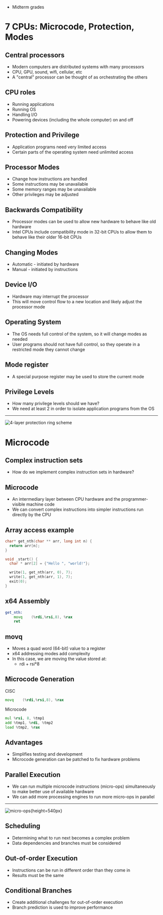 - Midterm grades

7 CPUs: Microcode, Protection, Modes
====================================

Central processors
------------------

- Modern computers are distributed systems with many processors
- CPU, GPU, sound, wifi, cellular, etc
- A "central" processor can be thought of as orchestrating the others

CPU roles
---------

- Running applications
- Running OS
- Handling I/O
- Powering devices (including the whole computer) on and off

Protection and Privilege
------------------------

- Application programs need very limited access
- Certain parts of the operating system need unlimited access

Processor Modes
---------------

- Change how instructions are handled
- Some instructions may be unavailable
- Some memory ranges may be unavailable
- Other privileges may be adjusted

Backwards Compatibility
-----------------------

- Processor modes can be used to allow new hardware to behave like old hardware
- Intel CPUs include compatibility mode in 32-bit CPUs to allow them to behave like their older 16-bit CPUs

Changing Modes
--------------

- Automatic - initiated by hardware
- Manual - initiated by instructions

Device I/O
----------

- Hardware may interrupt the processor
- This will move control flow to a new location and likely adjust the processor mode

Operating System
----------------

- The OS needs full control of the system, so it will change modes as needed
- User programs should not have full control, so they operate in a restricted mode they cannot change

Mode register
-------------

- A special purpose register may be used to store the current mode

Privilege Levels
-----------------

- How many privilege levels should we have?
- We need at least 2 in order to isolate application programs from the OS

---

![4-layer protection ring scheme](https://upload.wikimedia.org/wikipedia/commons/2/2f/Priv_rings.svg)

Microcode
=========

Complex instruction sets
------------------------

- How do we implement complex instruction sets in hardware?

Microcode
---------

- An intermediary layer between CPU hardware and the programmer-visible machine code
- We can convert complex instructions into simpler instructions run directly by the CPU

Array access example
--------------------

```c
char* get_nth(char ** arr, long int n) {
  return arr[n];
}

void _start() {
  char * arr[2] = {"Hello ", "world!"};

  write(1, get_nth(arr, 0), 7);
  write(1, get_nth(arr, 1), 7);
  exit(0);
}
```

x64 Assembly
------------

```asm
get_nth:
	movq	(%rdi,%rsi,8), %rax
	ret
```

movq
----

- Moves a quad word (64-bit) value to a register
- x64 addressing modes add complexity
- In this case, we are moving the value stored at:
    -  rdi + rsi*8

Microcode Generation
--------------------

CISC

```asm
movq	(%rdi,%rsi,8), %rax
```

Microcode

```asm
mul %rsi, 8, %tmp1
add %tmp1, %rdi, %tmp2
load %tmp2, %rax
```

Advantages
----------

- Simplifies testing and development
- Microcode generation can be patched to fix hardware problems

Parallel Execution
------------------

- We can run multiple microcode instructions (micro-ops) simultaneously to make better use of available hardware
- We can add more processing engines to run more micro-ops in parallel

---

![micro-ops](https://upload.wikimedia.org/wikipedia/commons/9/97/Micro-operations.svg){height=540px}

Scheduling
----------

- Determining what to run next becomes a complex problem
- Data dependencies and branches must be considered

Out-of-order Execution
----------------------

- Instructions can be run in different order than they come in
- Results must be the same

Conditional Branches
--------------------

- Create additional challenges for out-of-order execution
- Branch prediction is used to improve performance
